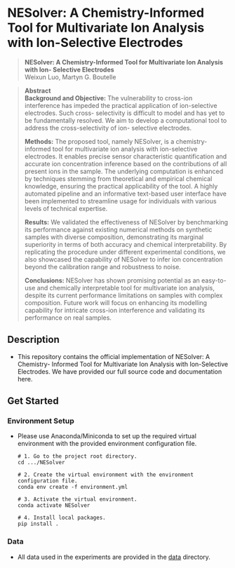 # NESolver: A Chemistry-Informed Tool for Multivariate Ion Analysis with Ion-Selective Electrodes

> **NESolver: A Chemistry-Informed Tool for Multivariate Ion Analysis with Ion-
> Selective Electrodes**<br>
> Weixun Luo, Martyn G. Boutelle<br>

> **Abstract**<br>
> **Background and Objective:** The vulnerability to cross-ion interference has
> impeded the practical application of ion-selective electrodes. Such cross-
> selectivity is difficult to model and has yet to be fundamentally resolved. We
> aim to develop a computational tool to address the cross-selectivity of ion-
> selective electrodes.<br>
>
> **Methods:** The proposed tool, namely NESolver, is a chemistry-informed tool
> for multivariate ion analysis with ion-selective electrodes. It enables precise
> sensor characteristic quantification and accurate ion concentration inference
> based on the contributions of all present ions in the sample.  The underlying
> computation is enhanced by techniques stemming from theoretical and empirical
> chemical knowledge, ensuring the practical applicability of the tool. A highly
> automated pipeline and an informative text-based user interface have been
> implemented to streamline usage for individuals with various levels of
> technical expertise.<br>
>
> **Results:** We validated the effectiveness of NESolver by benchmarking its
> performance against existing numerical methods on synthetic samples with
> diverse composition, demonstrating its marginal superiority in terms of both
> accuracy and chemical interpretability. By replicating the procedure under
> different experimental conditions, we also showcased the capability of NESolver
> to infer ion concentration beyond the calibration range and robustness to noise.<br>
>
> **Conclusions:** NESolver has shown promising potential as an easy-to-use and
> chemically interpretable tool for multivariate ion analysis, despite its
> current performance limitations on samples with complex composition. Future
> work will focus on enhancing its modelling capability for intricate cross-ion
> interference and validating its performance on real samples.<br>


## Description
- This repository contains the official implementation of NESolver: A Chemistry-
Informed Tool for Multivariate Ion Analysis with Ion-Selective Electrodes. We
have provided our full source code and documentation here.


## Get Started
### Environment Setup
- Please use Anaconda/Miniconda to set up the required virtual environment with
the provided environment configuration file.
    ```
    # 1. Go to the project root directory.
    cd .../NESolver

    # 2. Create the virtual environment with the environment configuration file.
    conda env create -f environment.yml

    # 3. Activate the virtual environment.
    conda activate NESolver

    # 4. Install local packages.
    pip install .
    ```

### Data
- All data used in the experiments are provided in the [data](data) directory.
